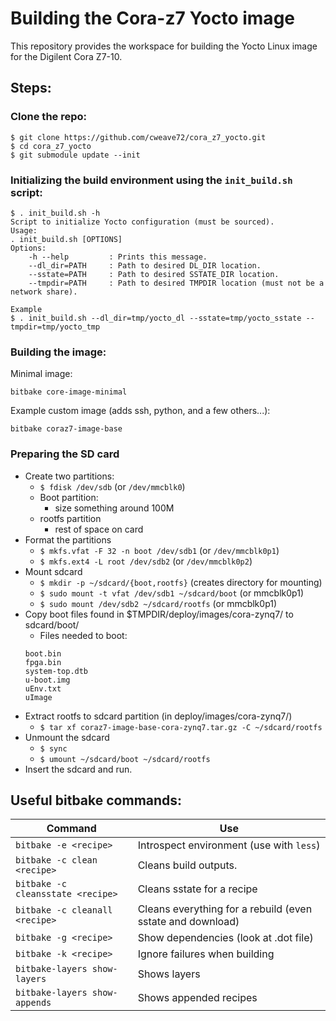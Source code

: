 # Building the Cora-z7 Yocto image

This repository provides the workspace for building the Yocto Linux image for the Digilent Cora Z7-10.

## Steps:

### Clone the repo:
```
$ git clone https://github.com/cweave72/cora_z7_yocto.git
$ cd cora_z7_yocto
$ git submodule update --init
```

### Initializing the build environment using the `init_build.sh` script:
```
$ . init_build.sh -h
Script to initialize Yocto configuration (must be sourced).
Usage:
. init_build.sh [OPTIONS]
Options:
    -h --help         : Prints this message.
    --dl_dir=PATH     : Path to desired DL_DIR location.
    --sstate=PATH     : Path to desired SSTATE_DIR location.
    --tmpdir=PATH     : Path to desired TMPDIR location (must not be a network share).

Example
$ . init_build.sh --dl_dir=tmp/yocto_dl --sstate=tmp/yocto_sstate --tmpdir=tmp/yocto_tmp
```

### Building the image:
Minimal image:
```
bitbake core-image-minimal
```
Example custom image (adds ssh, python, and a few others...):
```
bitbake coraz7-image-base
```

### Preparing the SD card

- Create two partitions:
    - `$ fdisk /dev/sdb` (or `/dev/mmcblk0`)
    - Boot partition:
        - size something around 100M
    - rootfs partition
        - rest of space on card
- Format the partitions
    - `$ mkfs.vfat -F 32 -n boot /dev/sdb1` (or `/dev/mmcblk0p1`)
    - `$ mkfs.ext4 -L root /dev/sdb2` (or `/dev/mmcblk0p2`)
- Mount sdcard
    - `$ mkdir -p ~/sdcard/{boot,rootfs}`   (creates directory for mounting)
    - `$ sudo mount -t vfat /dev/sdb1 ~/sdcard/boot` (or mmcblk0p1)
    - `$ sudo mount /dev/sdb2 ~/sdcard/rootfs` (or mmcblk0p1)
- Copy boot files found in $TMPDIR/deploy/images/cora-zynq7/ to sdcard/boot/
    - Files needed to boot:
    ```
    boot.bin
    fpga.bin
    system-top.dtb
    u-boot.img
    uEnv.txt
    uImage
    ```
- Extract rootfs to sdcard partition (in deploy/images/cora-zynq7/)
    - `$ tar xf coraz7-image-base-cora-zynq7.tar.gz -C ~/sdcard/rootfs`
- Unmount the sdcard
    - `$ sync`
    - `$ umount ~/sdcard/boot ~/sdcard/rootfs`
- Insert the sdcard and run.


## Useful bitbake commands:

|       Command                    |                     Use                                     |
|----------------------------------|-------------------------------------------------------------|
| `bitbake -e <recipe>`            | Introspect environment (use with `less`)                    | 
| `bitbake -c clean <recipe>`      | Cleans build outputs.                                       |
| `bitbake -c cleansstate <recipe>`| Cleans sstate for a recipe                                  |
| `bitbake -c cleanall <recipe>`   | Cleans everything for a rebuild (even sstate and download)  |
| `bitbake -g <recipe>`            | Show dependencies (look at .dot file)                       |
| `bitbake -k <recipe>`            | Ignore failures when building                               |
| `bitbake-layers show-layers`     | Shows layers                                                |
| `bitbake-layers show-appends`    | Shows appended recipes                                      |

